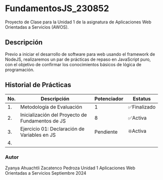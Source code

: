 # FundamentosJS_230852
Proyecto de Clase para la Unidad 1 de la asignatura de Aplicaciones Web Orientadas a Servicios (AWOS).


## Descripción

Previo a iniciar el desarrollo de software para web usando el framework de NodeJS, realizaremos un par de prácticas de repaso en JavaScript puro, con el objetivo de confirmar los conocimientos básicos de lógica de programación.

## Historial de Prácticas

|No.|Descripción|Potenciador|Estatus|
|--|--|--|--|
|1.|Metodología de Evaluación|1|✅Finalizado|
|2.|Inicialización del Proyecto de Fundamentos de JS|8|✅Activa|
|3.|Ejercicio 01: Declaración de Variables en JS|Pendiente|❇️Activa|
|4.||||


### Autor
Zyanya Ahuachtli Zacatenco Pedroza
Unidad 1
Aplicaciones Web Orientadas a Servicios
Septiembre 2024
